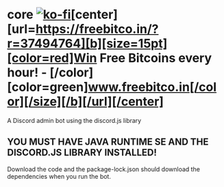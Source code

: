 # core [![ko-fi](https://www.ko-fi.com/img/githubbutton_sm.svg)](https://ko-fi.com/W7W21C3X1)[center][url=https://freebitco.in/?r=37494764][b][size=15pt][color=red]Win Free Bitcoins every hour! - [/color][color=green]www.freebitco.in[/color][/size][/b][/url][/center]
A Discord admin bot using the discord.js library

## YOU MUST HAVE JAVA RUNTIME SE AND THE DISCORD.JS LIBRARY INSTALLED!

Download the code and the package-lock.json should download the dependencies when you run the bot.
